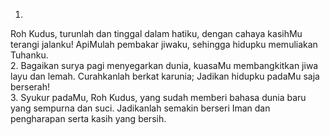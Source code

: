 1.
Roh Kudus, turunlah dan tinggal dalam hatiku,
dengan cahaya kasihMu terangi jalanku!
ApiMulah pembakar jiwaku,
sehingga hidupku memuliakan Tuhanku.
<br>
2.
Bagaikan surya pagi menyegarkan dunia,
kuasaMu membangkitkan jiwa layu dan lemah.
Curahkanlah berkat karunia;
Jadikan hidupku padaMu saja berserah!
<br>
3.
Syukur padaMu, Roh Kudus, yang sudah memberi
bahasa dunia baru yang sempurna dan suci.
Jadikanlah semakin berseri
Iman dan pengharapan serta kasih yang bersih.